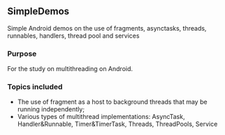 ## SimpleDemos
Simple Android demos on the use of fragments, asynctasks, threads, runnables, handlers, thread pool and services

### Purpose
For the study on multithreading on Android.

### Topics included
- The use of fragment as a host to background threads that may be running independently;
- Various types of multithread implementations: AsyncTask, Handler&Runnable, Timer&TimerTask, Threads, ThreadPools, Service
